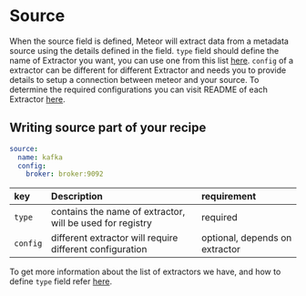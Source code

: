 # Source

When the source field is defined, Meteor will extract data from a metadata source using the details defined in the field. `type` field should define the name of Extractor you want, you can use one from this list [here](../reference/extractors.md). `config` of a extractor can be different for different Extractor and needs you to provide details to setup a connection between meteor and your source. To determine the required configurations you can visit README of each Extractor [here](https://github.com/odpf/meteor/tree/cb12c3ecf8904cf3f4ce365ca8981ccd132f35d0/plugins/extractors/README.md).

## Writing source part of your recipe

```yaml
source:
  name: kafka
  config:
    broker: broker:9092
```

| key | Description | requirement |
| :--- | :--- | :--- |
| `type` | contains the name of extractor, will be used for registry | required |
| `config` | different extractor will require different configuration | optional, depends on extractor |

To get more information about the list of extractors we have, and how to define `type` field refer [here](../reference/extractors.md).

